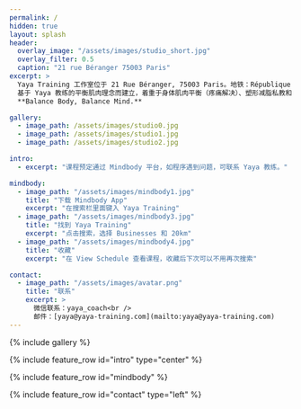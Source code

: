 ```yaml
---
permalink: /
hidden: true
layout: splash
header:
  overlay_image: "/assets/images/studio_short.jpg"
  overlay_filter: 0.5
  caption: "21 rue Béranger 75003 Paris"
excerpt: >
  Yaya Training 工作室位于 21 Rue Béranger, 75003 Paris。地铁：République / Temple。<br /><br />
  基于 Yaya 教练的平衡肌肉理念而建立，着重于身体肌肉平衡（疼痛解决）、塑形减脂私教和 8 人精品小班课程。<br /><br />
  **Balance Body, Balance Mind.**

gallery:
  - image_path: /assets/images/studio0.jpg
  - image_path: /assets/images/studio1.jpg
  - image_path: /assets/images/studio2.jpg

intro:
  - excerpt: "课程预定通过 Mindbody 平台，如程序遇到问题，可联系 Yaya 教练。"

mindbody:
  - image_path: "/assets/images/mindbody1.jpg"
    title: "下载 Mindbody App"
    excerpt: "在搜索栏里面键入 Yaya Training"
  - image_path: "/assets/images/mindbody3.jpg"
    title: "找到 Yaya Training"
    excerpt: "点击搜索，选择 Businesses 和 20km"
  - image_path: "/assets/images/mindbody4.jpg"
    title: "收藏"
    excerpt: "在 View Schedule 查看课程，收藏后下次可以不用再次搜索"

contact:
  - image_path: "/assets/images/avatar.png"
    title: "联系"
    excerpt: >
      微信联系：yaya_coach<br />
      邮件：[yaya@yaya-training.com](mailto:yaya@yaya-training.com)
---
```


{% include gallery %}

{% include feature_row id="intro" type="center" %}

{% include feature_row id="mindbody" %}

{% include feature_row id="contact" type="left" %}
